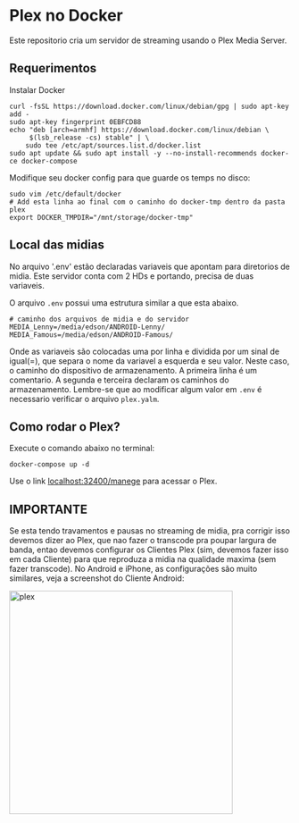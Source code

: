 # Plex no Docker

Este repositorio cria um servidor de streaming usando o Plex Media Server.

## Requerimentos

Instalar Docker

```
curl -fsSL https://download.docker.com/linux/debian/gpg | sudo apt-key add -
sudo apt-key fingerprint 0EBFCD88
echo "deb [arch=armhf] https://download.docker.com/linux/debian \
     $(lsb_release -cs) stable" | \
    sudo tee /etc/apt/sources.list.d/docker.list
sudo apt update && sudo apt install -y --no-install-recommends docker-ce docker-compose
```

Modifique seu docker config para que guarde os temps no disco:

```
sudo vim /etc/default/docker
# Add esta linha ao final com o caminho do docker-tmp dentro da pasta plex
export DOCKER_TMPDIR="/mnt/storage/docker-tmp"
```

## Local das midias

No arquivo '.env' estão declaradas variaveis que apontam para diretorios de midia.
Este servidor conta com 2 HDs e portando, precisa de duas variaveis.

O arquivo `.env` possui uma estrutura similar a que esta abaixo.
```
# caminho dos arquivos de midia e do servidor
MEDIA_Lenny=/media/edson/ANDROID-Lenny/
MEDIA_Famous=/media/edson/ANDROID-Famous/
```
Onde as variaveis são colocadas uma por linha e dividida por um sinal de igual(=), que separa o nome da variavel a esquerda e seu valor. Neste caso, o caminho do dispositivo de armazenamento.
A primeira linha é um comentario.
A segunda e terceira declaram os caminhos do armazenamento.
Lembre-se que ao modificar algum valor em `.env` é necessario verificar o arquivo `plex.yalm`.

## Como rodar o Plex?

Execute o comando abaixo no terminal:

`docker-compose up -d`

Use o link [localhost:32400/manege](localhost:32400/manege) para acessar o Plex.

## IMPORTANTE

Se esta tendo travamentos e pausas no streaming de midia, pra corrigir isso devemos dizer ao Plex, que nao fazer o transcode pra poupar largura de banda, entao devemos configurar os Clientes Plex (sim, devemos fazer isso em cada Cliente) para que reproduza a midia na qualidade maxima (sem fazer transcode). No Android e iPhone, as configurações são muito similares, veja a screenshot do Cliente Android:

<img src="https://i.imgur.com/F3kZ9Vh.png" alt="plex" width="400"/>
